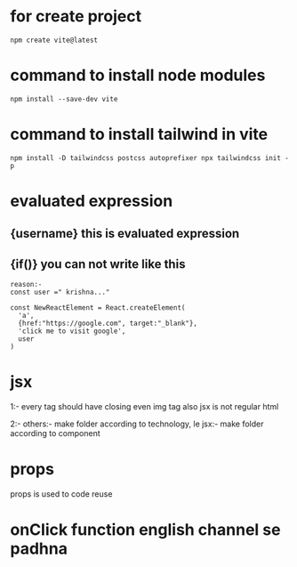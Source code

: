 # for create project
`
npm create vite@latest
`
# command to install node modules

`
npm install --save-dev vite
`

# command to install tailwind in vite
`
npm install -D tailwindcss postcss autoprefixer
npx tailwindcss init -p
`



# evaluated expression
## {username} this is evaluated expression
## {if()} you can not write like this


```
reason:-
const user =" krishna..."

const NewReactElement = React.createElement(
  'a',
  {href:"https://google.com", target:"_blank"},
  'click me to visit google',
  user
)
```

# jsx

1:- every tag should have closing even img tag also jsx is not regular html

2:- others:- make folder according to technology, le jsx:- make folder according to component

# props

props is used to code reuse

# onClick function english channel se padhna